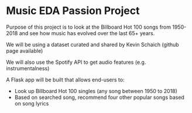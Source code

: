 # Music EDA Passion Project

Purpose of this project is to look at the Billboard Hot 100 songs from 1950-2018 and see how music has evolved over the last 65+ years. 

We will be using a dataset curated and shared by Kevin Schaich (github page available)

We will also use the Spotify API to get audio features (e.g. instrumentalness)

A Flask app will be built that allows end-users to:
- Look up Billboard Hot 100 singles (any song between 1950 to 2018)
- Based on searched song, recommend four other popular songs based on song lyrics
